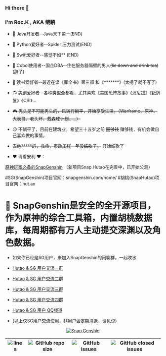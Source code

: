 ### Hi there 👋

<!--
 ROC.鲲鹏
-->

### I'm Roc.K , AKA 鲲鹏
- 📲 Java开发者--Java天下第一(END) 
- 🗽 Python爱好者--Spider 压力测试(END) 
- 🚵 Swift爱好者--感觉不如** (END) 
- 🍻 Cobol使用者--国企DBA--住在服务器隔壁的男人~~(lie down and drink tea)~~ (辞了)
- 📒 读书爱好者--最近在读《罪全书》第三部 和《*******》(太捞了就不写了)
- 📺 美剧爱好者--各种类型全都看，尤其喜欢《美国恐怖故事》《汉尼拔》《纸牌屋》《CSI》...
 
- ~~🎮 秃头是不可能秃头的，已转行躺平，开始享受生活。（Warframe、原神、大表哥、老头环、戴森球计划......）~~
- 😑 不躺平了，目前在建筑业，希望三十五岁之前 ~~圈够钱~~ 赚够钱，有机会做自己喜欢做的事情。
- ~~去他*****的，救命，市政工程一年没结款了。~~ 开始结款了


- ❤️ 请看安利 ❤️：

 [原神玩家必备的SnapGenshin](https://www.snapgenshin.com/home/) （新项目Snap.Hutao在完善中，已开始公测）
 
 #SG(SnapGenshin)项目官网：snapgenshin.com/home/
 #胡桃(SnapHutao)项目官网：hut.ao

# 🎠 SnapGenshin是安全的全开源项目，作为原神的综合工具箱，内置胡桃数据库，每周期都有万人主动提交深渊以及角色数据。


 - 如果你已经是SG用户，来加入SnapGenshin的闲聊群，一起吹水

 - [Hutao & SG 用户交流一群](https://jq.qq.com/?_wv=1027&k=q0oZ822F)
 - [Hutao & SG 用户交流二群](https://jq.qq.com/?_wv=1027&k=tCbW8eV6)
 - [Hutao & SG 用户交流三群](https://jq.qq.com/?_wv=1027&k=EXdxHn6A)
 - [Hutao & SG 用户交流四群](https://jq.qq.com/?_wv=1027&k=HOd3buJ2)
 - [Hutao & SG 用户 QQ频道](https://go.hut.ao/pd)
 - (以上仅SG用户交流使用，非用户会定期清退，请见谅)



<div align="center"> 

[![Snap.Genshin](https://repository-images.githubusercontent.com/331187187/0a2420e5-881a-4709-9f99-fdd42f13e1fc)](https://github.com/DGP-Studio/Snap.Genshin/releases)

|![lines](https://img.shields.io/tokei/lines/github/DGP-Studio/Snap.Genshin?style=flat-square)|![GitHub repo size](https://img.shields.io/github/repo-size/DGP-Studio/Snap.Genshin?style=flat-square)|![GitHub issues](https://img.shields.io/github/issues/DGP-Studio/Snap.Genshin?style=flat-square)|![GitHub closed issues](https://img.shields.io/github/issues-closed/DGP-Studio/Snap.Genshin?style=flat-square)|
|-|-|-|-|


 


</div>




 
